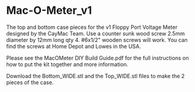 # Mac-O-Meter_v1
The top and bottom case pieces for the v1 Floppy Port Voltage Meter designed by the CayMac Team. Use a counter sunk wood screw 2.5mm diameter by 12mm long qty 4. #6x1/2" wooden screws will work. You can find the screws at Home Depot and Lowes in the USA.

Please see the MacOMeter DIY Build Guide.pdf for the full instructions on how to put the kit together and more information.

Download the Bottom_WIDE.stl and the Top_WIDE.stl files to make the 2 pieces of the case.
